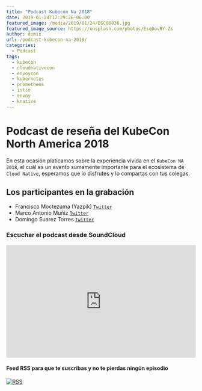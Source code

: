 ```yaml
---
title: "Podcast Kubecon Na 2018"
date: 2019-01-24T17:29:26-06:00
featured_image: /media/2019/01/24/DSC00836.jpg
featured_image_source: https://unsplash.com/photos/Esq0ovRY-Zs
author: domix
url: /podcast-kubecon-na-2018/
categories:
  - Podcast
tags:
  - kubecon
  - cloudnativecon
  - envoycon
  - kubernetes
  - prometheus
  - istio
  - envoy
  - knative
---
```



# Podcast de reseña del KubeCon North America 2018

En esta ocasión platicamos sobre la experiencia vivida en el `KubeCon NA 2018`, el cuál es un evento sumamente importante para el ecosistema de `Cloud Native`, esperamos que lo disfrutes y lo compartas con tus colegas.

## Los participantes en la grabación

* Francisco Moctezuma (Yazpik) [`Twitter`](https://twitter.com/yazpik)
* Marco Antonio Muñiz [`Twitter`](https://twitter.com/_markox)
* Domingo Suarez Torres [`Twitter`](https://twitter.com/domix)


### Escuchar el podcast desde SoundCloud

<iframe width="100%" height="300" scrolling="no" frameborder="no" allow="autoplay" src="https://w.soundcloud.com/player/?url=https%3A//api.soundcloud.com/tracks/564143805&amp;color=%237a92d7&amp;auto_play=false&amp;hide_related=false&amp;show_comments=true&amp;show_user=true&amp;show_reposts=false&amp;show_teaser=true&amp;visual=true"></iframe>

#### Feed RSS para que te suscribas y no te pierdas ningún episodio

[![RSS](/RSS_Feed_Icon.jpg)](http://feeds.soundcloud.com/users/soundcloud:users:393589416/sounds.rss)